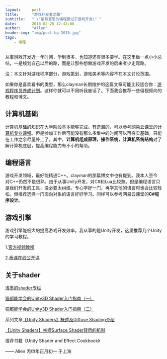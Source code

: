 ```yaml
---
layout:     post
title:      "游戏开发者之路"
subtitle:   " \"最有意思的编程莫过于游戏开发\" "
date:       2016-02-25 12:43:00
author:     "Allen"
header-img: "img/post-bg-2015.jpg"
tags:
    - 编程
---
```



从事游戏开发近一年时间，学到很多，也知道还有很多要学。在这里做一点小小总结，一是规划自己以后的路，而是让那些想做游戏开发的后来者少走弯路。

注：本文针对游戏程序部分，游戏策划，游戏美术等内容不在本文讨论范围。

如果你是喜欢看书的类型，那么clayman长期维护的这篇文章可能比较适合你：[游戏程序员养成计划](http://www.cnblogs.com/clayman/archive/2009/05/17/1459001.html)。这样你就可以不用听我废话了。下面我会推荐一些偏视频向的教程和博文。


## 计算机基础

计算机基础的知识在大学阶段基本能够完成。有遗漏的，可以参考网易云课堂的[计算机专业课程](http://study.163.com/curricula/cs.htm)。但是参加工作后可能没有那么多集中的时间可以再夯实基础，只能在工作之余尽量补上了。其中，**计算机组成原理**，**操作系统**，**计算机系统结构**对了解计算机底层，提高编程能力有不小的帮助。


## 编程语言

游戏开发领域，最好能精通C++。clayman的那篇博文中也有提到。我本人至今对C++仍然不是很熟。由于从事Unity开发，对C#和Lua比较熟。但是编程语言只是我们开发的工具，没必要太纠结。专心学好一门，再学其他的语言时也会比较轻松。但推荐选择一门面向对象的语言好好学习。同样可以参考网易云课堂的**C#程序设计**。


## 游戏引擎

游戏引擎能极大的提高游戏开发效率。我从事的是Unity开发，这里推荐几个Unity的学习教程。

1.[官方视频教程](http://unity3d.com/cn/learn/tutorials)

2.[泰课在线公开课](http://www.taikr.com/course/134)

## 关于shader

[浅墨的shader专栏](http://blog.csdn.net/column/details/unity3d-shader.html)

[猫都能学会的Unity3D Shader入门指南（一）](http://onevcat.com/2013/07/shader-tutorial-1/)

[猫都能学会的Unity3D Shader入门指南（二）](http://onevcat.com/2013/08/shader-tutorial-2/)

系列文章[【Unity Shaders】概述及Diffuse Shading介绍](http://blog.csdn.net/candycat1992/article/details/17097907)

[【Unity Shaders】初探Surface Shader背后的机制](http://blog.csdn.net/candycat1992/article/details/39994049)

推荐书籍《Unity Shader and Effect Cookbook》

—— Allen 丙申年正月初一 于上海